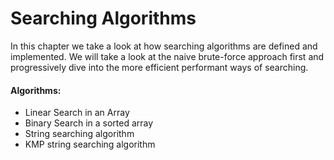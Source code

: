 # Searching Algorithms

In this chapter we take a look at how searching algorithms are defined and implemented. We will take a look at the naive brute-force approach first and progressively dive into the more efficient performant ways of searching.

#### Algorithms:

- Linear Search in an Array
- Binary Search in a sorted array
- String searching algorithm
- KMP string searching algorithm

